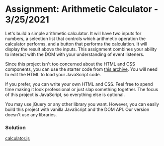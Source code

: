 
# Assignment: Arithmetic Calculator - 3/25/2021

Let's build a simple arithmetic calculator. It will have two inputs for numbers, a selection list that controls which arithmetic operation the calculator performs, and a button that performs the calculation. It will display the result above the inputs. This assignment combines your ability to interact with the DOM with your understanding of event listeners.

Since this project isn't too concerned about the HTML and CSS components, you can use the starter code from [this archive](https://d3905n0khyu9wc.cloudfront.net/arithmetic_calculator/arithmetic_calculator_20200829.zip). You will need to edit the HTML to load your JavaScript code.

If you prefer, you can write your own HTML and CSS. Feel free to spend time making it look professional or just slap something together. The focus of this project is JavaScript, so everything else is optional.

You may use jQuery or any other library you want. However, you can easily build this project with vanilla JavaScript and the DOM API. Our version doesn't use any libraries.

### Solution

[calculator.js](calculator.js)
